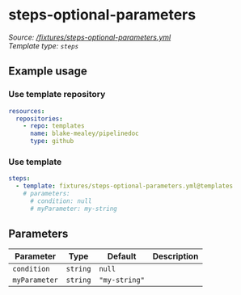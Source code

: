 <!-- this file was generated by pipelinedoc v0.0.0-development - do not modify directly -->

# steps-optional-parameters



_Source: [/fixtures/steps-optional-parameters.yml](/fixtures/steps-optional-parameters.yml)_
<br/>
_Template type: `steps`_





## Example usage

### Use template repository

```yaml
resources:
  repositories:
    - repo: templates
      name: blake-mealey/pipelinedoc
      type: github
```


### Use template

```yaml
steps:
  - template: fixtures/steps-optional-parameters.yml@templates
    # parameters:
      # condition: null
      # myParameter: my-string
```




## Parameters

|Parameter            |Type                   |Default                   |Description                         |
|---------------------|-----------------------|--------------------------|------------------------------------|
|`condition`|`string`|`null`||
|`myParameter`|`string`|`"my-string"`||
